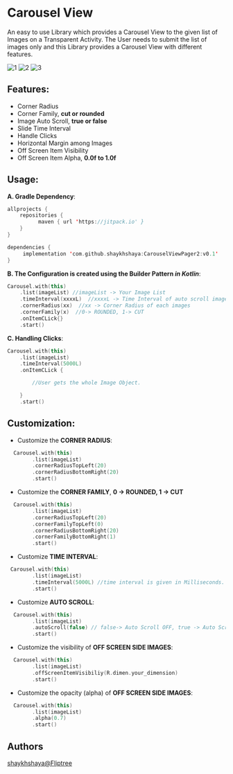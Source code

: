 
# Carousel View


An easy to use Library which provides a Carousel View to the given list of Images on a Transparent Activity. The User needs to submit the list of images only and this Library provides a Carousel View with different features.  

![1](https://github.com/shaykhshaya/CarouselViewPager2/assets/119520622/f961d3e0-b68b-4117-99e4-4cf93b32e237)
![2](https://github.com/shaykhshaya/CarouselViewPager2/assets/119520622/62896769-5f4a-411b-ab34-9becd5e8463d)
![3](https://github.com/shaykhshaya/CarouselViewPager2/assets/119520622/0c822de0-afa5-4e08-84ab-505a7dc971e1)












## Features:

- Corner Radius
- Corner Family, **cut or rounded**
- Image Auto Scroll, **true or false**
- Slide Time Interval
- Handle Clicks
- Horizontal Margin among Images
- Off Screen Item Visibility
- Off Screen Item Alpha, **0.0f to 1.0f**














## Usage:

**A. Gradle Dependency**:

```kotlin
allprojects {
    repositories {
          maven { url 'https://jitpack.io' }
    }
}
```
```kotlin
dependencies {
     implementation 'com.github.shaykhshaya:CarouselViewPager2:v0.1'
}
```

**B. The Configuration is created using the Builder Pattern *in Kotlin***:


```kotlin
Carousel.with(this)
    .list(imageList) //imageList -> Your Image List
    .timeInterval(xxxxL)  //xxxxL -> Time Interval of auto scroll images in milisec.
    .cornerRadius(xx)  //xx -> Corner Radius of each images
    .cornerFamily(x)  //0-> ROUNDED, 1-> CUT
    .onItemCLick{}
    .start()

```

**C. Handling Clicks**:


```kotlin
Carousel.with(this)
    .list(imageList) 
    .timeInterval(5000L) 
    .onItemCLick {

        //User gets the whole Image Object.

    }  
    .start()

```

 



## Customization:

- Customize the **CORNER RADIUS**:
```kotlin
  Carousel.with(this)
        .list(imageList)
        .cornerRadiusTopLeft(20)
        .cornerRadiusBottomRight(20)
        .start()
```

- Customize the **CORNER FAMILY**, **0 -> ROUNDED, 1 -> CUT**

```kotlin
  Carousel.with(this)
        .list(imageList)
        .cornerRadiusTopLeft(20)
        .cornerFamilyTopLeft(0)
        .cornerRadiusBottomRight(20)
        .cornerFamilyBottomRight(1)
        .start()
```

- Customize **TIME INTERVAL**:

```kotlin
 Carousel.with(this)
        .list(imageList)
        .timeInterval(5000L) //time interval is given in Milliseconds.
        .start()
```

- Customize **AUTO SCROLL**:

```kotlin
  Carousel.with(this)
        .list(imageList)
        .autoScroll(false) // false-> Auto Scroll OFF, true -> Auto Scroll ON.
        .start()
```

- Customize the visibility of **OFF SCREEN SIDE IMAGES**:

```kotlin
  Carousel.with(this)
        .list(imageList)
        .offScreenItemVisibiliy(R.dimen.your_dimension)
        .start()
```

- Customize the opacity (alpha) of **OFF SCREEN SIDE IMAGES**:

```kotlin
  Carousel.with(this)
        .list(imageList)
        .alpha(0.7)
        .start()
```





    
                         
## Authors

[shaykhshaya@Fliptree](https://www.linkedin.com/in/mohd-shaya-837b98265/)

